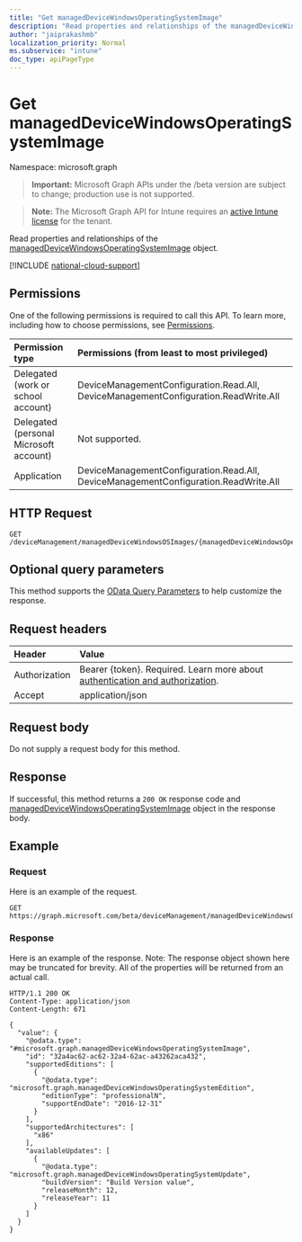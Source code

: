 ```yaml
---
title: "Get managedDeviceWindowsOperatingSystemImage"
description: "Read properties and relationships of the managedDeviceWindowsOperatingSystemImage object."
author: "jaiprakashmb"
localization_priority: Normal
ms.subservice: "intune"
doc_type: apiPageType
---
```


# Get managedDeviceWindowsOperatingSystemImage

Namespace: microsoft.graph

> **Important:** Microsoft Graph APIs under the /beta version are subject to change; production use is not supported.

> **Note:** The Microsoft Graph API for Intune requires an [active Intune license](https://go.microsoft.com/fwlink/?linkid=839381) for the tenant.

Read properties and relationships of the [managedDeviceWindowsOperatingSystemImage](../resources/intune-osprovisioninggraphservice-manageddevicewindowsoperatingsystemimage.md) object.

[!INCLUDE [national-cloud-support](../../includes/global-only.md)]

## Permissions
One of the following permissions is required to call this API. To learn more, including how to choose permissions, see [Permissions](/graph/permissions-reference).

|Permission type|Permissions (from least to most privileged)|
|:---|:---|
|Delegated (work or school account)|DeviceManagementConfiguration.Read.All, DeviceManagementConfiguration.ReadWrite.All|
|Delegated (personal Microsoft account)|Not supported.|
|Application|DeviceManagementConfiguration.Read.All, DeviceManagementConfiguration.ReadWrite.All|

## HTTP Request
<!-- {
  "blockType": "ignored"
}
-->
``` http
GET /deviceManagement/managedDeviceWindowsOSImages/{managedDeviceWindowsOperatingSystemImageId}
```

## Optional query parameters
This method supports the [OData Query Parameters](/graph/query-parameters) to help customize the response.

## Request headers
|Header|Value|
|:---|:---|
|Authorization|Bearer {token}. Required. Learn more about [authentication and authorization](/graph/auth/auth-concepts).|
|Accept|application/json|

## Request body
Do not supply a request body for this method.

## Response
If successful, this method returns a `200 OK` response code and [managedDeviceWindowsOperatingSystemImage](../resources/intune-osprovisioninggraphservice-manageddevicewindowsoperatingsystemimage.md) object in the response body.

## Example

### Request
Here is an example of the request.
``` http
GET https://graph.microsoft.com/beta/deviceManagement/managedDeviceWindowsOSImages/{managedDeviceWindowsOperatingSystemImageId}
```

### Response
Here is an example of the response. Note: The response object shown here may be truncated for brevity. All of the properties will be returned from an actual call.
``` http
HTTP/1.1 200 OK
Content-Type: application/json
Content-Length: 671

{
  "value": {
    "@odata.type": "#microsoft.graph.managedDeviceWindowsOperatingSystemImage",
    "id": "32a4ac62-ac62-32a4-62ac-a43262aca432",
    "supportedEditions": [
      {
        "@odata.type": "microsoft.graph.managedDeviceWindowsOperatingSystemEdition",
        "editionType": "professionalN",
        "supportEndDate": "2016-12-31"
      }
    ],
    "supportedArchitectures": [
      "x86"
    ],
    "availableUpdates": [
      {
        "@odata.type": "microsoft.graph.managedDeviceWindowsOperatingSystemUpdate",
        "buildVersion": "Build Version value",
        "releaseMonth": 12,
        "releaseYear": 11
      }
    ]
  }
}
```
